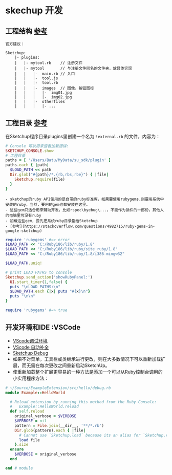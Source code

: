 # skechup 开发

## 工程结构 [参考](https://github.com/SketchUp/sketchup-ruby-api-tutorials/tree/master/examples/02_custom_tool)
    官方建议：
```
Sketchup:
    |- plugins:
    |   |- mytool.rb    // 注册文件
    |   |- mytool       // 与注册文件同名的文件夹，放具体实现
    |   |   |-  main.rb // 入口
    |   |   |-  tool.js
    |   |   |-  tool.rb
    |   |   |-  images  // 图像，按钮图标
    |   |   |   |-  img01.jpg 
    |   |   |   |-  img02.jpg
    |   |   |-  otherfiles
    |   |   |   |- ...
```

## 工程目录 [参考](https://github.com/SketchUp/sketchup-ruby-api-tutorials/wiki/Development-Setup#development-setup)
在Sketchup程序目录plugins里创建一个名为 `!external.rb` 的文件，内容为：
```ruby
# Console 可以用来查看加载错误:
SKETCHUP_CONSOLE.show
# 工程目录
paths = [ '/Users/Batu/MyData/su_sdk/plugin' ]
paths.each { |path|
  $LOAD_PATH << path
  Dir.glob("#{path}/*.{rb,rbs,rbe}") { |file|
    Sketchup.require(file)
  }
}
```
    - sketchup的ruby API使用的是自带的ruby标准库，如果要使用rubygems,则要用系统中安装的ruby，当然，要用的gem也都安装在这里。
    - 这些gem只适合用来辅助开发，比如rspec\byebug\...，不能作为插件的一部份，其他人的电脑里可没有ruby
    - 加载这些gem，要先把系统ruby目录指给Sketchup
    - [参考](https://stackoverflow.com/questions/4982715/ruby-gems-in-google-sketchup)
```ruby
require 'rubygems' #=> error
$LOAD_PATH << "C:/Ruby186/lib/ruby/1.8"
$LOAD_PATH << "C:/Ruby186/lib/ruby/site_ruby/1.8"
$LOAD_PATH << "C:/Ruby186/lib/ruby/1.8/i386-mingw32"

$LOAD_PATH.uniq!

# print LOAD PATHS to console
Sketchup.send_action('showRubyPanel:')
  UI.start_timer(1,false) {
  puts "\nLOAD PATHS:\n"
  $LOAD_PATH.each {|x| puts "#{x}\n"}
  puts "\n\n"
}

require 'rubygems' #=> true
```

## 开发环境和IDE :VSCode
  - [VScode调试环境](https://github.com/SketchUp/sketchup-ruby-api-tutorials/wiki/VSCode-Debugger-Setup)
  - [VScode 自动补全](https://github.com/SketchUp/sketchup-ruby-api-tutorials/wiki/VSCode-Stubs-Setup)
  - [Sketchup Debug](https://github.com/SketchUp/sketchup-ruby-debugger)
  - 如果不对菜单，工具栏或类继承进行更改，则在大多数情况下可以重新加载扩展，而无需在每次更改之间重新启动SketchUp。
  - 使重新加载整个扩展更容易的一种方法是添加一个可以从Ruby控制台调用的小实用程序方法：
```ruby
# ~/Source/ExampleExtension/src/hello/debug.rb
module Example::HelloWorld

  # Reload extension by running this method from the Ruby Console:
  #   Example::HelloWorld.reload
  def self.reload
    original_verbose = $VERBOSE
    $VERBOSE = nil
    pattern = File.join(__dir__, '**/*.rb')
    Dir.glob(pattern).each { |file|
      # Cannot use `Sketchup.load` because its an alias for `Sketchup.require`.
      load file
    }.size
  ensure
    $VERBOSE = original_verbose
  end

end # module
```